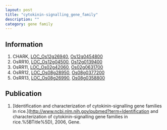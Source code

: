 ```yaml
---
layout: post
title: "cytokinin-signalling_gene_family"
description: ""
category: gene family
---
```


## Information
1. CHARK, [LOC_Os12g26940](http://rice.plantbiology.msu.edu/cgi-bin/ORF_infopage.cgi?orf=LOC_Os12g26940), [Os12g0454800](http://rapdb.dna.affrc.go.jp/viewer/gbrowse_details/irgsp1?name=Os12g0454800)
2. OsRR10, [LOC_Os12g04500](http://rice.plantbiology.msu.edu/cgi-bin/ORF_infopage.cgi?orf=LOC_Os12g04500), [Os12g0139400](http://rapdb.dna.affrc.go.jp/viewer/gbrowse_details/irgsp1?name=Os12g0139400)
3. OsRR11, [LOC_Os02g42060](http://rice.plantbiology.msu.edu/cgi-bin/ORF_infopage.cgi?orf=LOC_Os02g42060), [Os02g0631700](http://rapdb.dna.affrc.go.jp/viewer/gbrowse_details/irgsp1?name=Os02g0631700)
4. OsRR12, [LOC_Os08g28950](http://rice.plantbiology.msu.edu/cgi-bin/ORF_infopage.cgi?orf=LOC_Os08g28950), [Os08g0377200](http://rapdb.dna.affrc.go.jp/viewer/gbrowse_details/irgsp1?name=Os08g0377200)
5. OsRR13, [LOC_Os08g26990](http://rice.plantbiology.msu.edu/cgi-bin/ORF_infopage.cgi?orf=LOC_Os08g26990), [Os08g0358800](http://rapdb.dna.affrc.go.jp/viewer/gbrowse_details/irgsp1?name=Os08g0358800)

## Publication
1. [Identification and characterization of cytokinin-signalling gene families in rice.](http://www.ncbi.nlm.nih.gov/pubmed?term=Identification and characterization of cytokinin-signalling gene families in rice.%5BTitle%5D), 2006, Gene.


